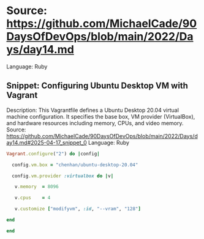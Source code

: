 # Source: https://github.com/MichaelCade/90DaysOfDevOps/blob/main/2022/Days/day14.md
Language: Ruby

## Snippet: Configuring Ubuntu Desktop VM with Vagrant
Description: This Vagrantfile defines a Ubuntu Desktop 20.04 virtual machine configuration. It specifies the base box, VM provider (VirtualBox), and hardware resources including memory, CPUs, and video memory.
Source: https://github.com/MichaelCade/90DaysOfDevOps/blob/main/2022/Days/day14.md#2025-04-17_snippet_0
Language: Ruby

```Ruby
Vagrant.configure("2") do |config|

  config.vm.box = "chenhan/ubuntu-desktop-20.04"

  config.vm.provider :virtualbox do |v|

   v.memory  = 8096

   v.cpus    = 4

   v.customize ["modifyvm", :id, "--vram", "128"]

end

end
```